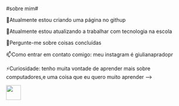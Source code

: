 #sobre mim#

🔭Atualmente estou criando uma página no githup

🌱Atualmente estou atualizando a trabalhar com tecnologia na escola

💬Pergunte-me sobre coisas concluídas

📫Como entrar em contato comigo: meu instagram é giulianapradopr

⚡Curiosidade: tenho muita vontade de aprender mais sobre computadores,e uma coisa que eu quero muito aprender -->

<img src="https://cdn.jsdelivr.net/gh/devicons/devicon/icons/java/java-original.svg" width="40" height="40"/>
